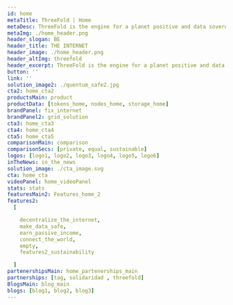 ```yaml
---
id: home
metaTitle: ThreeFold | Home
metaDesc: ThreeFold is the engine for a planet positive and data sovereign Internet. A collaborative movement of people who care about a better future.
metaImg: ./home_header.png
header_slogan: BE
header_title: THE INTERNET
header_image: ./home_header.png
header_altImg: threefold
header_excerpt: ThreeFold is the engine for a planet positive and data sovereign Internet. A collaborative movement of people who care about a better future.
button: ''
link: ''
solution_image2: ./quentum_safe2.jpg
cta2: home_cta2
productsMain: product
productData: [tokens_home, nodes_home, storage_home]
brandPanel: fix_internet
brandPanel2: grid_solution
cta3: home_cta3
cta4: home_cta4
cta5: home_cta5
comparisonMain: comparison
comparisonSecs: [private, equal, sustainable]
logos: [logo1, logo2, logo3, logo4, logo5, logo6]
inTheNews: in_the_news
solution_image: ./cta_image.svg
cta: home_cta
videoPanel: home_videoPanel
stats: stats
featuresMain2: Features_home_2
features2:
  [

    decentralize_the_internet,
    make_data_safe,
    earn_passive_income,
    connect_the_world,
    empty,
    features2_sustainability

  ]
partenershipsMain: home_partenerships_main
partnerships: [tag, solidaridad , threefold]
BlogsMain: blog_main
blogs: [blog1, blog2, blog3]
---
```


<!-- header: home_header
solution_image: ./home_header.png -->
<!--  -->

<!-- solution_image3: ./carbon_neutral.png
header: carbon_neutral -->

